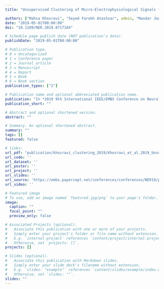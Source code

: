 ```yaml
---
title: "Unsupervised Clustering of Micro-Electrophysiological Signals for localization of Subthalamic Nucleus during DBS Surgery"

authors: ["Mahsa Khosravi", "Seyed Farokh Atashzar", admin, "Mandar Jog", "Rajni Patel"]
date: "2019-05-01T00:00:00"
doi: "10.1109/NER.2019.8717184"

# Schedule page publish date (NOT publication's date).
publishDate: "2019-05-01T00:00:00"

# Publication type.
# 0 = Uncategorized
# 1 = Conference paper
# 2 = Journal article
# 3 = Manuscript
# 4 = Report
# 5 = Book
# 6 = Book section
publication_types: ["2"]

# Publication name and optional abbreviated publication name.
publication: "In *2019 9th International IEEE/EMBS Conference on Neural Engineering*"
publication_short: ""

# Abstract and optional shortened version.
abstract: ""

# Summary. An optional shortened abstract.
summary: ""
tags: []
featured: false

# links:
url_pdf: "publication/khosravi_clustering_2019/Khosravi_et_al_2019_Unsupervised Clustering of Micro-Electrophysiological Signals for localization.pdf"
url_code: ''
url_dataset: ''
url_poster: ''
url_project: ''
url_slides: ''
url_source: 'https://embs.papercept.net/conferences/conferences/NER19/program/NER19_ContentListWeb_2.html#thpo_05'
url_video: ''

# Featured image
# To use, add an image named `featured.jpg/png` to your page's folder. 
image:
  caption: ""
  focal_point: ""
  preview_only: false

# Associated Projects (optional).
#   Associate this publication with one or more of your projects.
#   Simply enter your project's folder or file name without extension.
#   E.g. `internal-project` references `content/project/internal-project/index.md`.
#   Otherwise, set `projects: []`.
projects: []

# Slides (optional).
#   Associate this publication with Markdown slides.
#   Simply enter your slide deck's filename without extension.
#   E.g. `slides: "example"` references `content/slides/example/index.md`.
#   Otherwise, set `slides: ""`.
slides: ""
---
```

